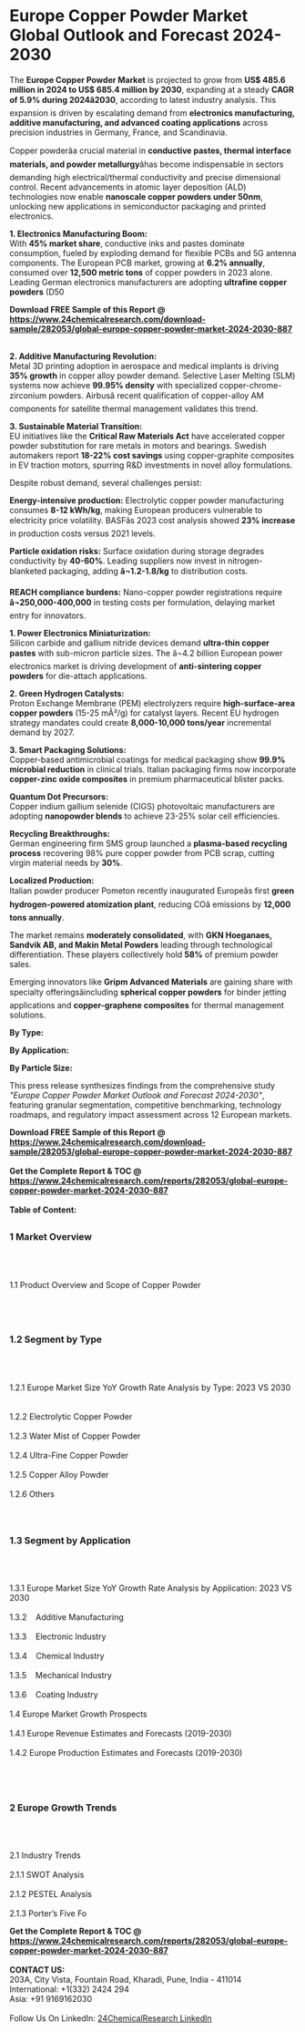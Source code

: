 <h1>Europe Copper Powder Market Global Outlook and Forecast 2024-2030</h1><p>The <strong>Europe Copper Powder Market</strong> is projected to grow from <strong>US$ 485.6 million in 2024 to US$ 685.4 million by 2030</strong>, expanding at a steady <strong>CAGR of 5.9% during 2024â2030</strong>, according to latest industry analysis. This expansion is driven by escalating demand from <strong>electronics manufacturing, additive manufacturing, and advanced coating applications</strong> across precision industries in Germany, France, and Scandinavia.</p><p>Copper powderâa crucial material in <strong>conductive pastes, thermal interface materials, and powder metallurgy</strong>âhas become indispensable in sectors demanding high electrical/thermal conductivity and precise dimensional control. Recent advancements in atomic layer deposition (ALD) technologies now enable <strong>nanoscale copper powders under 50nm</strong>, unlocking new applications in semiconductor packaging and printed electronics.</p><p><strong>1. Electronics Manufacturing Boom:</strong><br>
With <strong>45% market share</strong>, conductive inks and pastes dominate consumption, fueled by exploding demand for flexible PCBs and 5G antenna components. The European PCB market, growing at <strong>6.2% annually</strong>, consumed over <strong>12,500 metric tons</strong> of copper powders in 2023 alone. Leading German electronics manufacturers are adopting <strong>ultrafine copper powders</strong> (D50 

</p><div><b>Download FREE Sample of this Report @ 
            <a href="https://www.24chemicalresearch.com/download-sample/282053/global-europe-copper-powder-market-2024-2030-887">
            https://www.24chemicalresearch.com/download-sample/282053/global-europe-copper-powder-market-2024-2030-887</a></b></div><br><p><strong>2. Additive Manufacturing Revolution:</strong><br>
Metal 3D printing adoption in aerospace and medical implants is driving <strong>35% growth</strong> in copper alloy powder demand. Selective Laser Melting (SLM) systems now achieve <strong>99.95% density</strong> with specialized copper-chrome-zirconium powders. Airbusâ recent qualification of copper-alloy AM components for satellite thermal management validates this trend.</p><p><strong>3. Sustainable Material Transition:</strong><br>
EU initiatives like the <strong>Critical Raw Materials Act</strong> have accelerated copper powder substitution for rare metals in motors and bearings. Swedish automakers report <strong>18-22% cost savings</strong> using copper-graphite composites in EV traction motors, spurring R&amp;D investments in novel alloy formulations.</p><p>Despite robust demand, several challenges persist:</p><p><strong>Energy-intensive production:</strong> Electrolytic copper powder manufacturing consumes <strong>8-12 kWh/kg</strong>, making European producers vulnerable to electricity price volatility. BASFâs 2023 cost analysis showed <strong>23% increase</strong> in production costs versus 2021 levels.</p><p><strong>Particle oxidation risks:</strong> Surface oxidation during storage degrades conductivity by <strong>40-60%</strong>. Leading suppliers now invest in nitrogen-blanketed packaging, adding <strong>â¬1.2-1.8/kg</strong> to distribution costs.</p><p><strong>REACH compliance burdens:</strong> Nano-copper powder registrations require <strong>â¬250,000-400,000</strong> in testing costs per formulation, delaying market entry for innovators.</p><p><strong>1. Power Electronics Miniaturization:</strong><br>
Silicon carbide and gallium nitride devices demand <strong>ultra-thin copper pastes</strong> with sub-micron particle sizes. The â¬4.2 billion European power electronics market is driving development of <strong>anti-sintering copper powders</strong> for die-attach applications.</p><p><strong>2. Green Hydrogen Catalysts:</strong><br>
Proton Exchange Membrane (PEM) electrolyzers require <strong>high-surface-area copper powders</strong> (15-25 mÂ²/g) for catalyst layers. Recent EU hydrogen strategy mandates could create <strong>8,000-10,000 tons/year</strong> incremental demand by 2027.</p><p><strong>3. Smart Packaging Solutions:</strong><br>
Copper-based antimicrobial coatings for medical packaging show <strong>99.9% microbial reduction</strong> in clinical trials. Italian packaging firms now incorporate <strong>copper-zinc oxide composites</strong> in premium pharmaceutical blister packs.</p><p><strong>Quantum Dot Precursors:</strong><br>
    Copper indium gallium selenide (CIGS) photovoltaic manufacturers are adopting <strong>nanopowder blends</strong> to achieve 23-25% solar cell efficiencies.</p><p><strong>Recycling Breakthroughs:</strong><br>
    German engineering firm SMS group launched a <strong>plasma-based recycling process</strong> recovering 98% pure copper powder from PCB scrap, cutting virgin material needs by <strong>30%</strong>.</p><p><strong>Localized Production:</strong><br>
    Italian powder producer Pometon recently inaugurated Europeâs first <strong>green hydrogen-powered atomization plant</strong>, reducing COâ emissions by <strong>12,000 tons annually</strong>.</p><p>The market remains <strong>moderately consolidated</strong>, with <strong>GKN Hoeganaes, Sandvik AB, and Makin Metal Powders</strong> leading through technological differentiation. These players collectively hold <strong>58%</strong> of premium powder sales.</p><p>Emerging innovators like <strong>Gripm Advanced Materials</strong> are gaining share with specialty offeringsâincluding <strong>spherical copper powders</strong> for binder jetting applications and <strong>copper-graphene composites</strong> for thermal management solutions.</p><p><strong>By Type:</strong></p><p><strong>By Application:</strong></p><p><strong>By Particle Size:</strong></p><p>This press release synthesizes findings from the comprehensive study <em>"Europe Copper Powder Market Outlook and Forecast 2024-2030"</em>, featuring granular segmentation, competitive benchmarking, technology roadmaps, and regulatory impact assessment across 12 European markets.</p><div><b>Download FREE Sample of this Report @ 
            <a href="https://www.24chemicalresearch.com/download-sample/282053/global-europe-copper-powder-market-2024-2030-887">
            https://www.24chemicalresearch.com/download-sample/282053/global-europe-copper-powder-market-2024-2030-887</a></b></div><br><div><b>Get the Complete Report & TOC @ 
            <a href="https://www.24chemicalresearch.com/reports/282053/global-europe-copper-powder-market-2024-2030-887">
            https://www.24chemicalresearch.com/reports/282053/global-europe-copper-powder-market-2024-2030-887</a></b></div><br>
            <b>Table of Content:</b><p><h2><span style="font-size:16px"><strong>1 Market Overview&nbsp;&nbsp; &nbsp;</strong></span></h2><br />
<br />
<p>1.1 Product Overview and Scope of Copper Powder&nbsp;</p><br />
<br />
<h2><strong><span style="font-size:16px">1.2 Segment by Type&nbsp;&nbsp; &nbsp;</span></strong></h2><br />
<br />
<p>1.2.1 Europe Market Size YoY Growth Rate Analysis by Type: 2023 VS 2030&nbsp;&nbsp; &nbsp;<br /><br />
1.2.2 Electrolytic Copper Powder&nbsp;&nbsp; &nbsp;<br /><br />
1.2.3 Water Mist of Copper Powder<br /><br />
1.2.4 Ultra-Fine Copper Powder<br /><br />
1.2.5 Copper Alloy Powder<br /><br />
1.2.6 Others<br /><br />
<br />
<h2><span style="font-size:16px"><strong>1.3 Segment by Application&nbsp;&nbsp;</strong></span></h2><br />
<br />
<p>1.3.1 Europe Market Size YoY Growth Rate Analysis by Application: 2023 VS 2030&nbsp;&nbsp; &nbsp;<br /><br />
1.3.2&nbsp;&nbsp; &nbsp;Additive Manufacturing<br /><br />
1.3.3&nbsp;&nbsp; &nbsp;Electronic Industry<br /><br />
1.3.4&nbsp;&nbsp; &nbsp;Chemical Industry<br /><br />
1.3.5&nbsp;&nbsp; &nbsp;Mechanical Industry<br /><br />
1.3.6&nbsp;&nbsp; &nbsp;Coating Industry<br /><br />
1.4 Europe Market Growth Prospects&nbsp;&nbsp; &nbsp;<br /><br />
1.4.1 Europe Revenue Estimates and Forecasts (2019-2030)&nbsp;&nbsp; &nbsp;<br /><br />
1.4.2 Europe Production Estimates and Forecasts (2019-2030)&nbsp;&nbsp;</p><br />
<br />
<h2><span style="font-size:16px"><strong>2 Europe Growth Trends&nbsp;&nbsp; &nbsp;</strong></span></h2><br />
<br />
<p>2.1 Industry Trends&nbsp;&nbsp; &nbsp;<br /><br />
2.1.1 SWOT Analysis&nbsp;&nbsp; &nbsp;<br /><br />
2.1.2 PESTEL Analysis&nbsp;&nbsp; &nbsp;<br /><br />
2.1.3 Porter&rsquo;s Five Fo</p><div><b>Get the Complete Report & TOC @ 
            <a href="https://www.24chemicalresearch.com/reports/282053/global-europe-copper-powder-market-2024-2030-887">
            https://www.24chemicalresearch.com/reports/282053/global-europe-copper-powder-market-2024-2030-887</a></b></div><br><b>CONTACT US:</b><br>
            203A, City Vista, Fountain Road, Kharadi, Pune, India - 411014<br>
            International: +1(332) 2424 294<br>
            Asia: +91 9169162030 <br><br>
            Follow Us On LinkedIn: <a href="https://www.linkedin.com/company/24chemicalresearch/">24ChemicalResearch LinkedIn</a>